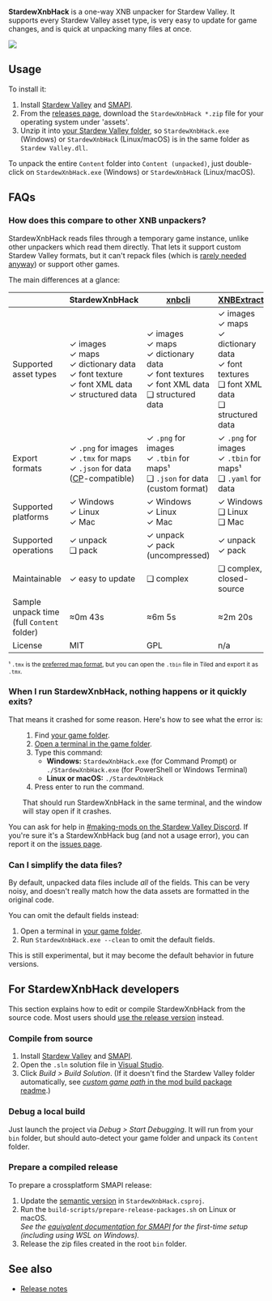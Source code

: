 **StardewXnbHack** is a one-way XNB unpacker for Stardew Valley. It supports every Stardew Valley
asset type, is very easy to update for game changes, and is quick at unpacking many files at once.

![](StardewXnbHack/assets/icon.png)

## Usage
To install it:

1. Install [Stardew Valley](https://www.stardewvalley.net/) and [SMAPI](https://smapi.io/).
2. From the [releases page](https://github.com/Pathoschild/StardewXnbHack/releases), download the
   `StardewXnbHack *.zip` file for your operating system under 'assets'.
3. Unzip it into [your Stardew Valley folder](https://stardewvalleywiki.com/Modding:Game_folder),
   so `StardewXnbHack.exe` (Windows) or `StardewXnbHack` (Linux/macOS) is in the same folder as
   `Stardew Valley.dll`.

To unpack the entire `Content` folder into `Content (unpacked)`, just double-click on
`StardewXnbHack.exe` (Windows) or `StardewXnbHack` (Linux/macOS).

## FAQs
### How does this compare to other XNB unpackers?
StardewXnbHack reads files through a temporary game instance, unlike other unpackers which read
them directly. That lets it support custom Stardew Valley formats, but it can't repack files (which
is [rarely needed anyway](https://stardewvalleywiki.com/Modding:Content_Patcher)) or support other
games.

The main differences at a glance:

&nbsp;                | StardewXnbHack | [xnbcli](https://github.com/LeonBlade/xnbcli/) | [XNBExtract](https://community.playstarbound.com/threads/110976)
--------------------- | ---------------- | ------ | -----------
Supported asset types | ✓ images<br />✓ maps<br />✓ dictionary data<br />✓ font texture<br />✓ font XML data<br />✓ structured data | ✓ images<br />✓ maps<br />✓ dictionary data<br />✓ font textures<br />✓ font XML data<br />❑ structured data | ✓ images<br />✓ maps<br />✓ dictionary data<br />✓ font textures<br />❑ font XML data<br />❑ structured data
Export formats | ✓ `.png` for images<br />✓ `.tmx` for maps<br />✓ `.json` for data ([CP](https://stardewvalleywiki.com/Modding:Content_Patcher)-compatible) | ✓ `.png` for images<br />✓ `.tbin` for maps¹<br />❑ `.json` for data (custom format) | ✓ `.png` for images<br />✓ `.tbin` for maps¹<br />❑ `.yaml` for data
Supported platforms | ✓ Windows<br />✓ Linux<br />✓ Mac | ✓ Windows<br />✓ Linux<br />✓ Mac | ✓ Windows<br />❑ Linux<br />❑ Mac
Supported operations | ✓ unpack<br />❑ pack | ✓ unpack<br />✓ pack  (uncompressed) | ✓ unpack<br />✓ pack
Maintainable | ✓ easy to update | ❑ complex | ❑ complex, closed-source
Sample unpack time<br />(full `Content` folder) | ≈0m 43s | ≈6m 5s | ≈2m 20s
License | MIT | GPL | n/a

<sup>¹ `.tmx` is the [preferred map format](https://stardewvalleywiki.com/Modding:Maps#Map_formats), but you can open the `.tbin` file in Tiled and export it as `.tmx`.</sup>

### When I run StardewXnbHack, nothing happens or it quickly exits?
That means it crashed for some reason. Here's how to see what the error is:

<div style="margin-left:2em;">

1. Find [your game folder](https://stardewvalleywiki.com/Modding:Game_folder).
2. [Open a terminal in the game folder](https://www.groovypost.com/howto/open-command-window-terminal-window-specific-folder-windows-mac-linux/).
3. Type this command:
   * **Windows:** `StardewXnbHack.exe` (for Command Prompt) or `./StardewXnbHack.exe` (for PowerShell or Windows Terminal)
   * **Linux or macOS:** `./StardewXnbHack`
4. Press enter to run the command.

That should run StardewXnbHack in the same terminal, and the window will stay open if it crashes.
</div>

You can ask for help in [#making-mods on the Stardew Valley Discord](https://stardewvalleywiki.com/Modding:Community#Discord).
If you're sure it's a StardewXnbHack bug (and not a usage error), you can report it on the [issues
page](https://github.com/Pathoschild/StardewXnbHack/issues).

### Can I simplify the data files?
By default, unpacked data files include _all_ of the fields. This can be very noisy, and doesn't
really match how the data assets are formatted in the original code.

You can omit the default fields instead:

1. Open a terminal in [your game folder](https://stardewvalleywiki.com/Modding:Game_folder).
2. Run `StardewXnbHack.exe --clean` to omit the default fields.

This is still experimental, but it may become the default behavior in future versions.


## For StardewXnbHack developers
This section explains how to edit or compile StardewXnbHack from the source code. Most users should
[use the release version](#usage) instead.

### Compile from source
1. Install [Stardew Valley](https://www.stardewvalley.net/) and [SMAPI](https://smapi.io/).
2. Open the `.sln` solution file in [Visual Studio](https://visualstudio.microsoft.com/vs/).
3. Click _Build > Build Solution_. (If it doesn't find the Stardew Valley folder automatically, see
   [_custom game path_ in the mod build package readme](https://smapi.io/package/custom-game-path).)

### Debug a local build
Just launch the project via _Debug > Start Debugging_. It will run from your `bin` folder, but
should auto-detect your game folder and unpack its `Content` folder.

### Prepare a compiled release
To prepare a crossplatform SMAPI release:

1. Update the [semantic version](https://semver.org) in `StardewXnbHack.csproj`.
2. Run the `build-scripts/prepare-release-packages.sh` on Linux or macOS.  
   _See the [equivalent documentation for SMAPI](https://github.com/Pathoschild/SMAPI/blob/develop/docs/technical/smapi.md#preparing-a-release)
   for the first-time setup (including using WSL on Windows)._
3. Release the zip files created in the root `bin` folder.

## See also
* [Release notes](release-notes.md)

